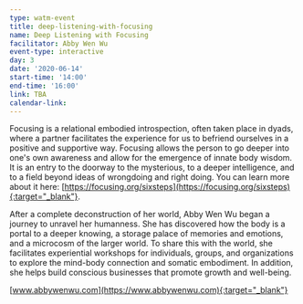 ```yaml
---
type: watm-event
title: deep-listening-with-focusing
name: Deep Listening with Focusing
facilitator: Abby Wen Wu
event-type: interactive
day: 3
date: '2020-06-14'
start-time: '14:00'
end-time: '16:00'
link: TBA
calendar-link:
---
```


Focusing is a relational embodied introspection, often taken place in dyads, where a partner facilitates the experience for us to befriend ourselves in a positive and supportive way. Focusing allows the person to go deeper into one's own awareness and allow for the emergence of innate body wisdom. It is an entry to the doorway to the mysterious, to a deeper intelligence, and to a field beyond ideas of wrongdoing and right doing. You can learn more about it here: [https://focusing.org/sixsteps](https://focusing.org/sixsteps){:target="_blank"}.

After a complete deconstruction of her world, Abby Wen Wu began a journey to unravel her humanness. She has discovered how the body is a portal to a deeper knowing, a storage palace of memories and emotions, and a microcosm of the larger world. To share this with the world, she facilitates experiential workshops for individuals, groups, and organizations to explore the mind-body connection and somatic embodiment. In addition, she helps build conscious businesses that promote growth and well-being.

[www.abbywenwu.com](https://www.abbywenwu.com){:target="_blank"}
